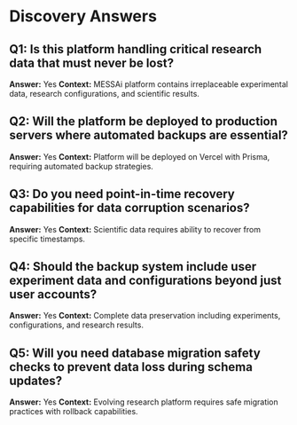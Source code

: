 # Discovery Answers

## Q1: Is this platform handling critical research data that must never be lost?
**Answer:** Yes
**Context:** MESSAi platform contains irreplaceable experimental data, research configurations, and scientific results.

## Q2: Will the platform be deployed to production servers where automated backups are essential?
**Answer:** Yes
**Context:** Platform will be deployed on Vercel with Prisma, requiring automated backup strategies.

## Q3: Do you need point-in-time recovery capabilities for data corruption scenarios?
**Answer:** Yes
**Context:** Scientific data requires ability to recover from specific timestamps.

## Q4: Should the backup system include user experiment data and configurations beyond just user accounts?
**Answer:** Yes
**Context:** Complete data preservation including experiments, configurations, and research results.

## Q5: Will you need database migration safety checks to prevent data loss during schema updates?
**Answer:** Yes
**Context:** Evolving research platform requires safe migration practices with rollback capabilities.